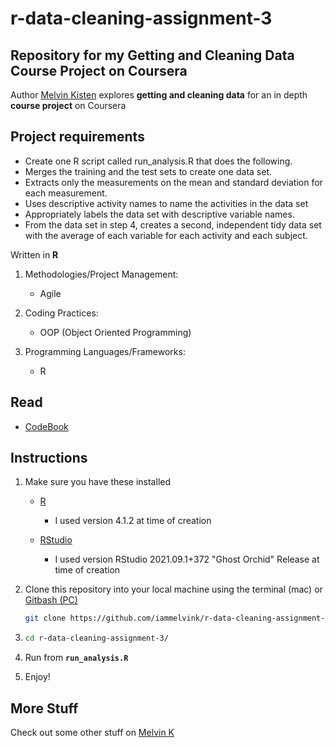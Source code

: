 # r-data-cleaning-assignment-3

## Repository for my Getting and Cleaning Data Course Project on Coursera

Author [Melvin Kisten](https://github.com/iammelvink 'Melvin Kisten') explores **getting and cleaning data** for an in depth **course project** on Coursera

## Project requirements

- Create one R script called run_analysis.R that does the following.
- Merges the training and the test sets to create one data set.
- Extracts only the measurements on the mean and standard deviation for each measurement.
- Uses descriptive activity names to name the activities in the data set
- Appropriately labels the data set with descriptive variable names.
- From the data set in step 4, creates a second, independent tidy data set with the average of each variable for each activity and each subject.

Written in **R**

1. Methodologies/Project Management:

   - Agile

2. Coding Practices:

   - OOP (Object Oriented Programming)

3. Programming Languages/Frameworks:

   - R

## Read

- [CodeBook](CodeBook.md 'CodeBook.md')

## Instructions

1. Make sure you have these installed

   - [R](https://cran.r-project.org/ 'R')
     - I used version 4.1.2 at time of creation

   - [RStudio](https://www.rstudio.com/products/rstudio/download/#download 'RStudio')
     - I used version RStudio 2021.09.1+372 "Ghost Orchid" Release at time of creation

2. Clone this repository into your local machine using the terminal (mac) or
   [Gitbash (PC)](https://git-scm.com/download/win 'Gitbash (PC)')

   ```sh
   git clone https://github.com/iammelvink/r-data-cleaning-assignment-3.git
   ```

3. ```sh
   cd r-data-cleaning-assignment-3/
   ```

4. Run from **`run_analysis.R`**

5. Enjoy!

## More Stuff

Check out some other stuff on
[Melvin K](https://github.com/iammelvink 'Melvin K GitHub page')
